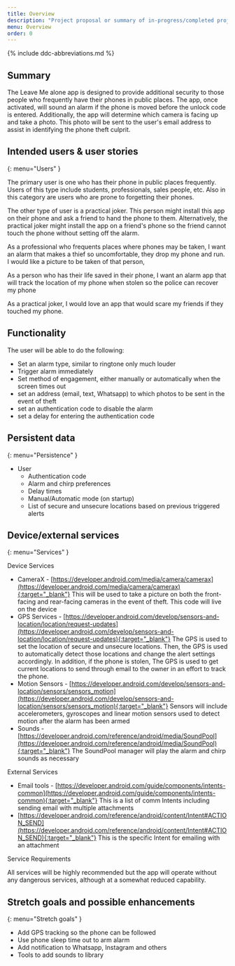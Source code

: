 ```yaml
---
title: Overview
description: "Project proposal or summary of in-progress/completed project."
menu: Overview
order: 0
---
```


{% include ddc-abbreviations.md %}

## Summary

The Leave Me alone app is designed to provide additional security to those people who frequently 
have their phones in public places. The app, once activated, will sound an alarm if the phone is 
moved before the unlock code is entered.  Additionally, the app will determine which camera is 
facing up and take a photo.  This photo will be sent to the user's email address to assist in 
identifying the phone theft culprit.

## Intended users & user stories
{: menu="Users" }

The primary user is one who has their phone in public places frequently.  Users of this type include 
students, professionals, sales people, etc.  Also in this category are users who are prone to 
forgetting their phones.

The other type of user is a practical joker.  This person might install this app on their phone and
ask a friend to hand the phone to them.  Alternatively, the practical joker might install the app
on a friend's phone so the friend cannot touch the phone without setting off the alarm.

As a professional who frequents places where phones may be taken, I want an alarm that makes a thief so uncomfortable, they drop my phone and run.  I would like a picture to be taken of that person,

As a person who has their life saved in their phone, I want an alarm app that will track the location of my phone when stolen so the police can recover my phone

As a practical joker, I would love an app that would scare my friends if they touched my phone.

## Functionality

The user will be able to do the following:
  * Set an alarm type, similar to ringtone only much louder
  * Trigger alarm immediately
  * Set method of engagement, either manually or automatically when the screen times out
  * set an address (email, text, Whatsapp) to which photos to be sent in the event of theft
  * set an authentication code to disable the alarm
  * set a delay for entering the authentication code

## Persistent data
{: menu="Persistence" }

* User
    * Authentication code
    * Alarm and chirp preferences
    * Delay times
    * Manual/Automatic mode (on startup)
    * List of secure and unsecure locations based on previous triggered alerts
    
## Device/external services
{: menu="Services" }

Device Services

  * CameraX - [https://developer.android.com/media/camera/camerax](https://developer.android.com/media/camera/camerax){:target="_blank"} This will be used to take a picture on both the front-facing and rear-facing cameras in the event of theft. This code will live on the device
  * GPS Services - [https://developer.android.com/develop/sensors-and-location/location/request-updates](https://developer.android.com/develop/sensors-and-location/location/request-updates){:target="_blank"} The GPS is used to set the location of secure and unsecure locations.  Then, the GPS is used to automatically detect those locations and change the alert settings accordingly.  In addition, if the phone is stolen, The GPS is used to get current locations to send through email to the owner in an effort to track the phone.  
  * Motion Sensors - [https://developer.android.com/develop/sensors-and-location/sensors/sensors_motion](https://developer.android.com/develop/sensors-and-location/sensors/sensors_motion){:target="_blank"} Sensors will include accelerometers, gyroscopes and linear motion sensors used to detect motion after the alarm has been armed
  * Sounds - [https://developer.android.com/reference/android/media/SoundPool](https://developer.android.com/reference/android/media/SoundPool){:target="_blank"} The SoundPool manager will play the alarm and chirp sounds as necessary

External Services

  * Email tools - [https://developer.android.com/guide/components/intents-common](https://developer.android.com/guide/components/intents-common){:target="_blank"} This is a list of comm Intents including sending email with multiple attachments
  * [https://developer.android.com/reference/android/content/Intent#ACTION_SEND](https://developer.android.com/reference/android/content/Intent#ACTION_SEND){:target="_blank"} This is the specific Intent for emailing with an attachment

Service Requirements

All services will be highly recommended but the app will operate without any dangerous services, 
although at a somewhat reduced capability.

## Stretch goals and possible enhancements 
{: menu="Stretch goals" }

  * Add GPS tracking so the phone can be followed
  * Use phone sleep time out to arm alarm
  * Add notification to Whatsapp, Instagram and others
  * Tools to add sounds to library


